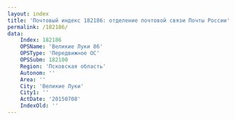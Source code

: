 ```yaml
---
layout: index
title: 'Почтовый индекс 182186: отделение почтовой связи Почты России'
permalink: /182186/
data:
    Index: 182186
    OPSName: 'Великие Луки 86'
    OPSType: 'Передвижное ОС'
    OPSSubm: 182100
    Region: 'Псковская область'
    Autonom: ''
    Area: ''
    City: 'Великие Луки'
    City1: ''
    ActDate: '20150708'
    IndexOld: ''
---
```

